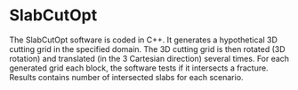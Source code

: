# SlabCutOpt
The SlabCutOpt software is coded in C++. It generates a hypothetical 3D cutting grid in the specified domain. The 3D cutting grid is then rotated (3D rotation) and translated (in the 3 Cartesian direction) several times. For each generated grid each block, the software tests if it intersects a fracture. Results contains number of intersected slabs for each scenario.
